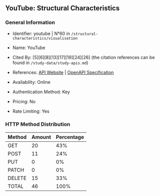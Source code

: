 ## YouTube: Structural Characteristics

### General Information

- Identifier: youtube | N°60 in `/structural-characteristics/visualisation`

- Name: YouTube

- Cited By: [5][6][8][13][17][19][24][26] (the citation references can be found in `/study-data/study-apis.md`)

- References: [API Website](https://developers.google.com/youtube) | [OpenAPI Specification](https://www.postman.com/api-evangelist/youtube/overview)

- Availability: Online

- Authentication Method: Key

- Pricing: No

- Rate Limiting: Yes

### HTTP Method Distribution

| Method | Amount | Percentage |
|--------|--------|------------|
| GET | 20 | 43% |
| POST | 11 | 24% |
| PUT | 0 | 0% |
| PATCH | 0 | 0% |
| DELETE | 15 | 33% |
| TOTAL | 46 | 100% |
